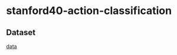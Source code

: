 # stanford40-action-classification

## Dataset
[data](http://vision.stanford.edu/Datasets/40actions.html)
